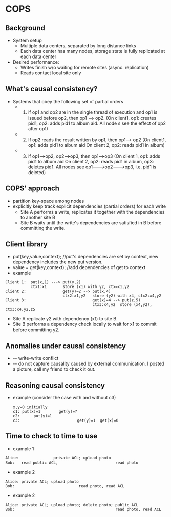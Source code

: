
# COPS

## Background 
* System setup
  * Multiple data centers, separated by long distance links
  * Each data center has many nodes, storage state is fully replicated at each data center
* Desired performance:
  * Writes finish w/o waiting for remote sites (async. replication)
  * Reads contact local site only

## What's causal consistency?
* Systems that obey the following set of partial orders
  * 1. if op1 and op2 are in the single thread of execution and op1 is issued before op2, then op1 --> op2. (On client1, op1: creates pid1, op2: adds pid1 to album aid. All node s see the effect of op2 after op1) 
  * 2. If op2 reads the result written by op1, then op1--> op2 (On client1, op1: adds pid1 to album aid On client 2, op2: reads pid1 in album)
  * 3. if op1-->op2, op2-->op3, then op1-->op3   (On client 1, op1: adds pid1 to album aid On client 2, op2: reads pid1 in album, op3: deletes pid1. All nodes see op1--->op2--->op3, i.e. pid1 is deleted)

## COPS' approach  
* partition key-space among nodes 
* explicitly keep track explicit dependencies (partial orders) for each write
  * Site A performs a write, replicates it together with the dependencies to another site B
  * Site B waits until the write's dependencies are satisfied in B before committing the write.
  
## Client library  
* put(key,value,context); //put's dependencies are set by context, new dependency includes the new put version.  
* value = get(key,context);  //add dependencies of get to context
* example
```
Client 1:  put(x,1) ---> put(y,2)           
           ctx1:x1       store (x1) with y2, ctx=x1,y2
Client 2:                get(y)=2 --> put(x,4)                         
                         ctx2:x1,y2   store (y2) with x4, ctx2:x4,y2
Client 3:                             get(x)=4 --> put(z,5)                                      
                                      ctx3:x4,y2  store (x4,y2), ctx3:x4,y2,z5
```
* Site A replicate y2 with dependency (x1) to site B.
* Site B performs a dependency check locally to wait for x1 to commit before committing y2.

## Anomalies under causal consistency   
* -- write-write conflict  
* -- do not capture causality caused by external communication. I posted a picture, call my friend to check it out.

## Reasoning causal consistency
* example (consider the case with and without c3)
  ```
  x,y=0 initially
  c1: put(x)=1        get(y)=?
  c2:      put(y)=1
  c3:                         get(y)=1  get(x)=0
  
  ```

## Time to check to time to use
* example 1
```
Alice:               private ACL; upload photo
Bob:   read public ACL,                         read photo 
```
* example 2
```
Alice: private ACL; upload photo
Bob:                            read photo, read ACL 
```
* example 2
```
Alice: private ACL; upload photo; delete photo; public ACL
Bob:                                            read photo, read ACL 